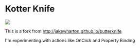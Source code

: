 Kotter Knife
============

![](art/logo.png)

This is a fork from http://jakewharton.github.io/butterknife

I'm experimenting with actions like OnClick and Property Binding